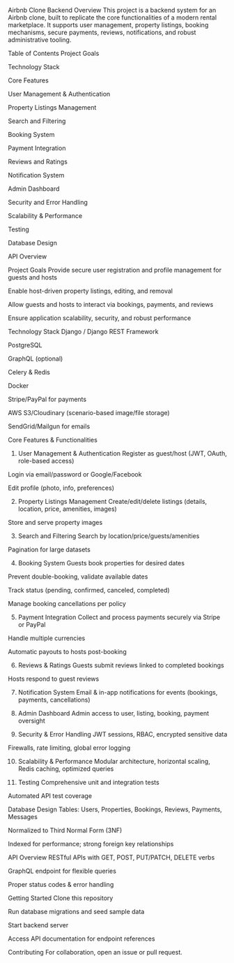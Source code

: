 Airbnb Clone Backend
Overview
This project is a backend system for an Airbnb clone, built to replicate the core functionalities of a modern rental marketplace. It supports user management, property listings, booking mechanisms, secure payments, reviews, notifications, and robust administrative tooling.

Table of Contents
Project Goals

Technology Stack

Core Features

User Management & Authentication

Property Listings Management

Search and Filtering

Booking System

Payment Integration

Reviews and Ratings

Notification System

Admin Dashboard

Security and Error Handling

Scalability & Performance

Testing

Database Design

API Overview

Project Goals
Provide secure user registration and profile management for guests and hosts

Enable host-driven property listings, editing, and removal

Allow guests and hosts to interact via bookings, payments, and reviews

Ensure application scalability, security, and robust performance

Technology Stack
Django / Django REST Framework

PostgreSQL

GraphQL (optional)

Celery & Redis

Docker

Stripe/PayPal for payments

AWS S3/Cloudinary (scenario-based image/file storage)

SendGrid/Mailgun for emails

Core Features & Functionalities
1. User Management & Authentication
Register as guest/host (JWT, OAuth, role-based access)

Login via email/password or Google/Facebook

Edit profile (photo, info, preferences)

2. Property Listings Management
Create/edit/delete listings (details, location, price, amenities, images)

Store and serve property images

3. Search and Filtering
Search by location/price/guests/amenities

Pagination for large datasets

4. Booking System
Guests book properties for desired dates

Prevent double-booking, validate available dates

Track status (pending, confirmed, canceled, completed)

Manage booking cancellations per policy

5. Payment Integration
Collect and process payments securely via Stripe or PayPal

Handle multiple currencies

Automatic payouts to hosts post-booking

6. Reviews & Ratings
Guests submit reviews linked to completed bookings

Hosts respond to guest reviews

7. Notification System
Email & in-app notifications for events (bookings, payments, cancellations)

8. Admin Dashboard
Admin access to user, listing, booking, payment oversight

9. Security & Error Handling
JWT sessions, RBAC, encrypted sensitive data

Firewalls, rate limiting, global error logging

10. Scalability & Performance
Modular architecture, horizontal scaling, Redis caching, optimized queries

11. Testing
Comprehensive unit and integration tests

Automated API test coverage

Database Design
Tables: Users, Properties, Bookings, Reviews, Payments, Messages

Normalized to Third Normal Form (3NF)

Indexed for performance; strong foreign key relationships

API Overview
RESTful APIs with GET, POST, PUT/PATCH, DELETE verbs

GraphQL endpoint for flexible queries

Proper status codes & error handling

Getting Started
Clone this repository

Run database migrations and seed sample data

Start backend server

Access API documentation for endpoint references

Contributing
For collaboration, open an issue or pull request.